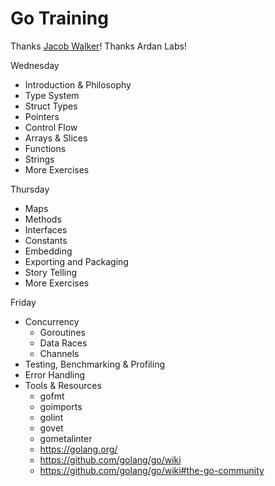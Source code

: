 # Go Training

Thanks [Jacob Walker](https://twitter.com/jcbwlkr)! Thanks Ardan Labs!

Wednesday

- Introduction & Philosophy
- Type System
- Struct Types
- Pointers
- Control Flow
- Arrays & Slices
- Functions
- Strings
- More Exercises

Thursday

- Maps
- Methods
- Interfaces
- Constants
- Embedding
- Exporting and Packaging
- Story Telling
- More Exercises

Friday

- Concurrency
  - Goroutines
  - Data Races
  - Channels
- Testing, Benchmarking & Profiling
- Error Handling
- Tools & Resources
  - gofmt
  - goimports
  - golint
  - govet
  - gometalinter
  - https://golang.org/
  - https://github.com/golang/go/wiki
  - https://github.com/golang/go/wiki#the-go-community
